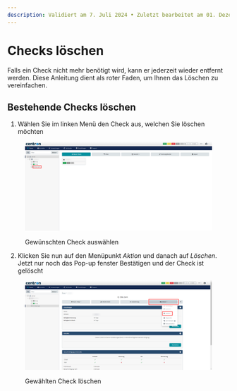 ```yaml
---
description: Validiert am 7. Juli 2024 • Zuletzt bearbeitet am 01. Dezember 2024
---
```


# Checks löschen

Falls ein Check nicht mehr benötigt wird, kann er jederzeit wieder entfernt werden. Diese Anleitung dient als roter Faden, um Ihnen das Löschen zu vereinfachen.

## Bestehende Checks löschen

1. Wählen Sie im linken Menü den Check aus, welchen Sie löschen möchten

<figure><img src="../.gitbook/assets/select-check.png" alt=""><figcaption><p>Gewünschten Check auswählen</p></figcaption></figure>

2. Klicken Sie nun auf den Menüpunkt _Aktion_ und danach auf _Löschen_. Jetzt nur noch das Pop-up fenster Bestätigen und der Check ist gelöscht

<figure><img src="../.gitbook/assets/delete-check.png" alt=""><figcaption><p>Gewählten Check löschen</p></figcaption></figure>
